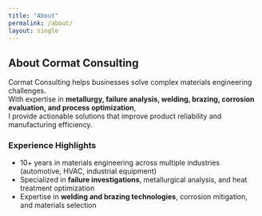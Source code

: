 ```yaml
---
title: "About"
permalink: /about/
layout: single
---
```


## About Cormat Consulting

Cormat Consulting helps businesses solve complex materials engineering challenges.  
With expertise in **metallurgy, failure analysis, welding, brazing, corrosion evaluation, and process optimization**,  
I provide actionable solutions that improve product reliability and manufacturing efficiency.

### Experience Highlights
- 10+ years in materials engineering across multiple industries (automotive, HVAC, industrial equipment)
- Specialized in **failure investigations**, metallurgical analysis, and heat treatment optimization
- Expertise in **welding and brazing technologies**, corrosion mitigation, and materials selection
